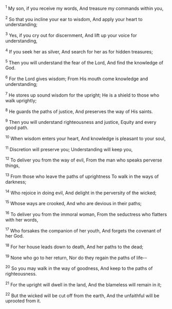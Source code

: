 <sup>1</sup> 
My son, if you receive my words, And treasure my commands within you, 

<sup>2</sup> 
So that you incline your ear to wisdom, And apply your heart to understanding; 

<sup>3</sup> 
Yes, if you cry out for discernment, And lift up your voice for understanding, 

<sup>4</sup> 
If you seek her as silver, And search for her as for hidden treasures; 

<sup>5</sup> 
Then you will understand the fear of the Lord, And find the knowledge of God. 

<sup>6</sup> 
For the Lord gives wisdom; From His mouth come knowledge and understanding; 

<sup>7</sup> 
He stores up sound wisdom for the upright; He is a shield to those who walk uprightly; 

<sup>8</sup> 
He guards the paths of justice, And preserves the way of His saints. 

<sup>9</sup> 
Then you will understand righteousness and justice, Equity and every good path. 

<sup>10</sup> 
When wisdom enters your heart, And knowledge is pleasant to your soul, 

<sup>11</sup> 
Discretion will preserve you; Understanding will keep you, 

<sup>12</sup> 
To deliver you from the way of evil, From the man who speaks perverse things, 

<sup>13</sup> 
From those who leave the paths of uprightness To walk in the ways of darkness; 

<sup>14</sup> 
Who rejoice in doing evil, And delight in the perversity of the wicked; 

<sup>15</sup> 
Whose ways are crooked, And who are devious in their paths; 

<sup>16</sup> 
To deliver you from the immoral woman, From the seductress who flatters with her words, 

<sup>17</sup> 
Who forsakes the companion of her youth, And forgets the covenant of her God. 

<sup>18</sup> 
For her house leads down to death, And her paths to the dead; 

<sup>19</sup> 
None who go to her return, Nor do they regain the paths of life-- 

<sup>20</sup> 
So you may walk in the way of goodness, And keep to the paths of righteousness. 

<sup>21</sup> 
For the upright will dwell in the land, And the blameless will remain in it; 

<sup>22</sup> 
But the wicked will be cut off from the earth, And the unfaithful will be uprooted from it.